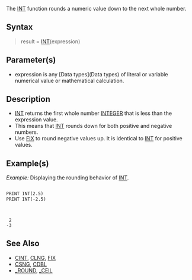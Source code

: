 The [INT](INT) function rounds a numeric value down to the next whole number. 


## Syntax

>  result = [INT](INT)(expression)


## Parameter(s)

* expression is any [Data types](Data types) of literal or variable numerical value or mathematical calculation.


## Description

* [INT](INT) returns the first whole number [INTEGER](INTEGER) that is less than the expression value.
* This means that [INT](INT) rounds down for both positive and negative numbers.
* Use [FIX](FIX) to round negative values up. It is identical to [INT](INT) for positive values.


## Example(s)

*Example:* Displaying the rounding behavior of [INT](INT).

```vb

PRINT INT(2.5)
PRINT INT(-2.5)

```

```text


 2 
-3

```



## See Also

* [CINT](CINT), [CLNG](CLNG), [FIX](FIX)
* [CSNG](CSNG), [CDBL](CDBL)
* [_ROUND](_ROUND), [_CEIL](_CEIL)




